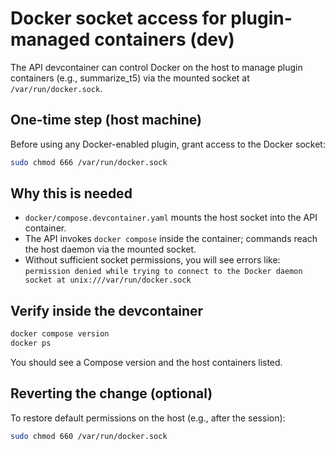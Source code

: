 # Docker socket access for plugin-managed containers (dev)

The API devcontainer can control Docker on the host to manage plugin containers (e.g., summarize_t5) via the mounted socket at `/var/run/docker.sock`.

## One-time step (host machine)

Before using any Docker-enabled plugin, grant access to the Docker socket:

```bash
sudo chmod 666 /var/run/docker.sock
```

## Why this is needed

- `docker/compose.devcontainer.yaml` mounts the host socket into the API container.
- The API invokes `docker compose` inside the container; commands reach the host daemon via the mounted socket.
- Without sufficient socket permissions, you will see errors like:
  `permission denied while trying to connect to the Docker daemon socket at unix:///var/run/docker.sock`

## Verify inside the devcontainer

```bash
docker compose version
docker ps
```

You should see a Compose version and the host containers listed.

## Reverting the change (optional)

To restore default permissions on the host (e.g., after the session):

```bash
sudo chmod 660 /var/run/docker.sock
```


